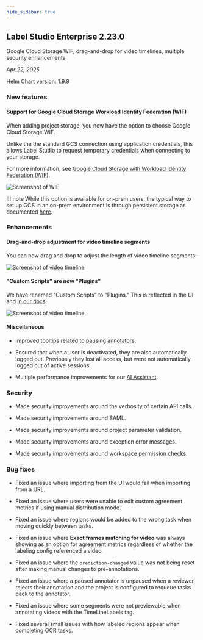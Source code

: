 ```yaml
---
hide_sidebar: true
---
```


## Label Studio Enterprise 2.23.0

<div class="onprem-highlight">Google Cloud Storage WIF, drag-and-drop for video timelines, multiple security enhancements</div>

*Apr 22, 2025*

Helm Chart version: 1.9.9

### New features

#### Support for Google Cloud Storage Workload Identity Federation (WIF)

When adding project storage, you now have the option to choose Google Cloud Storage WIF.

Unlike the the standard GCS connection using application credentials, this allows Label Studio to request temporary credentials when connecting to your storage.

For more information, see [Google Cloud Storage with Workload Identity Federation (WIF)](https://docs.humansignal.com/guide/storage#Google-Cloud-Storage-with-Workload-Identity-Federation-WIF).

![Screenshot of WIF](/images/releases/2-23-wif.png)

!!! note
    While this option is available for on-prem users, the typical way to set up GCS in an on-prem environment is through persistent storage as documented [here](https://docs.humansignal.com/guide/persistent_storage.html#Configure-the-GCS-bucket). 


### Enhancements

#### Drag-and-drop adjustment for video timeline segments

You can now drag and drop to adjust the length of video timeline segments.

![Screenshot of video timeline](/images/releases/2-23-drag-drop.png)

#### "Custom Scripts" are now "Plugins"

We have renamed "Custom Scripts" to "Plugins." This is reflected in the UI and [in our docs](/plugins).

![Screenshot of video timeline](/images/releases/2-23-plugins.png)

#### Miscellaneous

- Improved tooltips related to [pausing annotators](quality).

- Ensured that when a user is deactivated, they are also automatically logged out. Previously they lost all access, but were not automatically logged out of active sessions.

- Multiple performance improvements for our [AI Assistant](ask_ai).


### Security

- Made security improvements around the verbosity of certain API calls.

- Made security improvements around SAML.

- Made security improvements around project parameter validation.

- Made security improvements around exception error messages.

- Made security improvements around workspace permission checks.


### Bug fixes

- Fixed an issue where importing from the UI would fail when importing from a URL.

- Fixed an issue where users were unable to edit custom agreement metrics if using manual distribution mode.

- Fixed an issue where regions would be added to the wrong task when moving quickly between tasks.

- Fixed an issue where **Exact frames matching for video** was always showing as an option for agreement metrics regardless of whether the labeling config referenced a video.

- Fixed an issue where the `prediction-changed` value was not being reset after making manual changes to pre-annotations.

- Fixed an issue where a paused annotator is unpaused when a reviewer rejects their annotation and the project is configured to requeue tasks back to the annotator.

- Fixed an issue where some segments were not previewable when annotating videos with the TimeLineLabels tag.

- Fixed several small issues with how labeled regions appear when completing OCR tasks.







